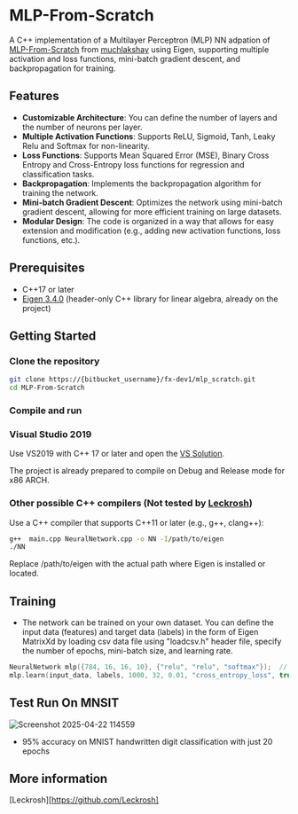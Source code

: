 # MLP-From-Scratch

A C++ implementation of a Multilayer Perceptron (MLP) NN adpation of [MLP-From-Scratch](https://github.com/muchlakshay/MLP-From-Scratch) from [muchlakshay](https://github.com/muchlakshay) using Eigen, supporting multiple activation and loss functions, mini-batch gradient descent, and backpropagation for training.

## Features

- **Customizable Architecture**: You can define the number of layers and the number of neurons per layer.
- **Multiple Activation Functions**: Supports ReLU, Sigmoid, Tanh, Leaky Relu and Softmax for non-linearity.
- **Loss Functions**: Supports Mean Squared Error (MSE), Binary Cross Entropy and Cross-Entropy loss functions for regression and classification tasks.
- **Backpropagation**: Implements the backpropagation algorithm for training the network.
- **Mini-batch Gradient Descent**: Optimizes the network using mini-batch gradient descent, allowing for more efficient training on large datasets.
- **Modular Design**: The code is organized in a way that allows for easy extension and modification (e.g., adding new activation functions, loss functions, etc.).

## Prerequisites

- C++17 or later
- [Eigen 3.4.0](https://eigen.tuxfamily.org/) (header-only C++ library for linear algebra, already on the project)

## Getting Started

### Clone the repository

```bash
git clone https://{bitbucket_username}/fx-dev1/mlp_scratch.git
cd MLP-From-Scratch
```
### Compile and run

### Visual Studio 2019

Use VS2019 with C++ 17 or later and open the [VS Solution](./MLP.sln).

The project is already prepared to compile on Debug and Release mode for x86 ARCH.

###  Other possible C++ compilers (Not tested by [Leckrosh](https://github.com/Leckrosh))

Use a C++ compiler that supports C++11 or later (e.g., g++, clang++):

```bash
g++  main.cpp NeuralNetwork.cpp -o NN -I/path/to/eigen
./NN
```
Replace /path/to/eigen with the actual path where Eigen is installed or located.

## Training
- The network can be trained on your own dataset. You can define the input data (features) and target data (labels) in the form of Eigen MatrixXd by loading csv data file using "loadcsv.h" header file, specify the number of epochs, mini-batch size, and learning rate.
```cpp
NeuralNetwork mlp({784, 16, 16, 10}, {"relu", "relu", "softmax"});  // 784 input neurons, 2 hidden layer with 16 neurons and 10 output neuron
mlp.learn(input_data, labels, 1000, 32, 0.01, "cross_entropy_loss", true); // input data, labels, batch size, learning rate, loss function, verbose (true by default)
```
## Test Run On MNSIT 
![Screenshot 2025-04-22 114559](https://github.com/user-attachments/assets/a934e0be-2e67-4015-aada-24e67a29b6f4)

- 95% accuracy on MNIST handwritten digit classification with just 20 epochs


## More information

[Leckrosh][https://github.com/Leckrosh]